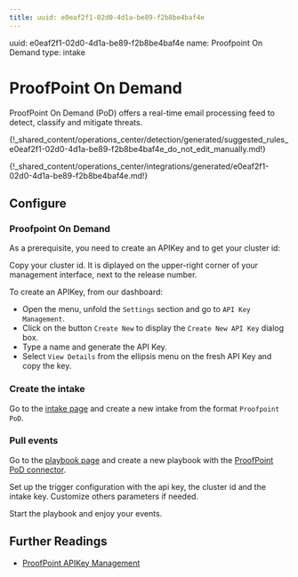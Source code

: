 ```yaml
---
title: uuid: e0eaf2f1-02d0-4d1a-be89-f2b8be4baf4e
---
```


uuid: e0eaf2f1-02d0-4d1a-be89-f2b8be4baf4e
name: Proofpoint On Demand
type: intake

# ProofPoint On Demand

ProofPoint On Demand (PoD) offers a real-time email processing feed to detect, classify and mitigate threats.


{!_shared_content/operations_center/detection/generated/suggested_rules_e0eaf2f1-02d0-4d1a-be89-f2b8be4baf4e_do_not_edit_manually.md!}

{!_shared_content/operations_center/integrations/generated/e0eaf2f1-02d0-4d1a-be89-f2b8be4baf4e.md!}

## Configure

### Proofpoint On Demand

As a prerequisite, you need to create an APIKey and to get your cluster id:

Copy your cluster id. It is diplayed on the upper-right corner of your management interface, next to the release number.

To create an APIKey, from our dashboard:

- Open the menu, unfold the `Settings` section and go to `API Key Management`.
- Click on the button `Create New` to display the `Create New API Key` dialog box.
- Type a name and generate the API Key.
- Select `View Details` from the ellipsis menu on the fresh API Key and copy the key.


### Create the intake

Go to the [intake page](https://app.sekoia.io/operations/intakes) and create a new intake from the format `Proofpoint PoD`.

### Pull events

Go to the [playbook page](https://app.sekoia.io/operations/playbooks) and create a new playbook with the [ProofPoint PoD connector](../../../automate/library/proofpoint.md#get-proofpoint-pod-events).

Set up the trigger configuration with the api key, the cluster id and the intake key. Customize others parameters if needed.

Start the playbook and enjoy your events.


## Further Readings
- [ProofPoint APIKey Management](https://help.proofpoint.com/Admin_Portal/Settings/API_Key_Management)
